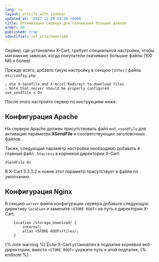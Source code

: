 ```yaml
---
lang: ru
layout: article_with_sidebar
updated_at: '2017-12-28 23:50 +0400'
title: Оптимизация сервера для скачивания больших файлов
order: 40
published: true
identifier: ref_attachments00
---
```

Сервер, где установлен X-Cart, требует специальной настройки, чтобы магазин не зависал, когда покупатели скачивают большие файлы (100 Мб и более). 

Прежде всего, добавте такую настройку в секцию `[other]` файла `etc/config.php`:

```
; Use X-Sendfile and X-Accel-Redirect to download files
; Note that server should be properly configured
use_sendfile = On
```

После этого настройте сервер по инструкциям ниже.

## Конфигурация Apache

На сервере Apache должен присутствовать файл `mod_xsendfile` для активации параметра **XSendFile** и соответствующих заголовочных файлов.

Также, следующий параметр настройки необходимо добавить в главный файл `.htaccess` в корневой директории X-Cart:

```
XSendFile On
```

В X-Cart 5.3.3.2 и новее этот параметр присутствует в файле по умолчанию.

## Конфигурация Nginx

В секцию `server` файла конфигурации сервера добавьте следующую директиву `location` и замените `<STORE ROOT>` на путь к директории X-Cart:

```
    location /storage_download/ {
        internal;
        alias <STORE ROOT>/files/;
    }
```

{% note warning %}
Если X-Cart установлен в подпапке корневой веб-директории, вместо `<STORE ROOT>` укажите путь к этой подпапке.
{% endnote %}
